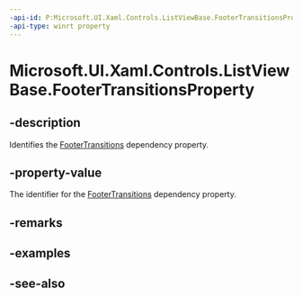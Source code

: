 ```yaml
---
-api-id: P:Microsoft.UI.Xaml.Controls.ListViewBase.FooterTransitionsProperty
-api-type: winrt property
---
```


<!-- Property syntax
public Windows.UI.Xaml.DependencyProperty FooterTransitionsProperty { get; }
-->

# Microsoft.UI.Xaml.Controls.ListViewBase.FooterTransitionsProperty

## -description
Identifies the [FooterTransitions](listviewbase_footertransitions.md) dependency property.

## -property-value
The identifier for the [FooterTransitions](listviewbase_footertransitions.md) dependency property.

## -remarks

## -examples

## -see-also
